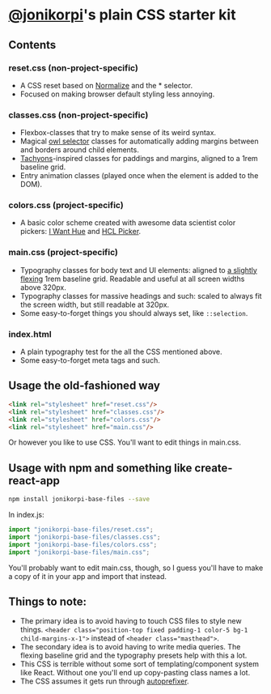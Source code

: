 # [@jonikorpi](https://www.twitter.com/jonikorpi)'s plain CSS starter kit

## Contents

### reset.css (non-project-specific)
- A CSS reset based on [Normalize](https://necolas.github.io/normalize.css/) and the * selector.
- Focused on making browser default styling less annoying.

### classes.css (non-project-specific)
- Flexbox-classes that try to make sense of its weird syntax.
- Magical [owl selector](http://alistapart.com/article/axiomatic-css-and-lobotomized-owls) classes for automatically adding margins between and borders around child elements.
- [Tachyons](http://tachyons.io/)-inspired classes for paddings and margins, aligned to a 1rem baseline grid.
- Entry animation classes (played once when the element is added to the DOM).

### colors.css (project-specific)
- A basic color scheme created with awesome data scientist color pickers: [I Want Hue](http://tools.medialab.sciences-po.fr/iwanthue/) and [HCL Picker](http://tristen.ca/hcl-picker/).

### main.css (project-specific)
- Typography classes for body text and UI elements: aligned to [a slightly flexing](http://codepen.io/CrocoDillon/pen/jgmwt?editors=0010) 1rem baseline grid. Readable and useful at all screen widths above 320px.
- Typography classes for massive headings and such: scaled to always fit the screen width, but still readable at 320px.
- Some easy-to-forget things you should always set, like `::selection`.

### index.html
- A plain typography test for the all the CSS mentioned above.
- Some easy-to-forget meta tags and such.

## Usage the old-fashioned way
```html
<link rel="stylesheet" href="reset.css"/>
<link rel="stylesheet" href="classes.css"/>
<link rel="stylesheet" href="colors.css"/>
<link rel="stylesheet" href="main.css"/>
```

Or however you like to use CSS. You'll want to edit things in main.css.

## Usage with npm and something like create-react-app
```zsh
npm install jonikorpi-base-files --save
```

In index.js:
```js
import "jonikorpi-base-files/reset.css";
import "jonikorpi-base-files/classes.css";
import "jonikorpi-base-files/colors.css";
import "jonikorpi-base-files/main.css";
```

You'll probably want to edit main.css, though, so I guess you'll have to make a copy of it in your app and import that instead.

## Things to note:
- The primary idea is to avoid having to touch CSS files to style new things. `<header class="position-top fixed padding-1 color-5 bg-1 child-margins-x-1">` instead of `<header class="masthead">`.
- The secondary idea is to avoid having to write media queries. The flexing baseline grid and the typography presets help with this a lot.
- This CSS is terrible without some sort of templating/component system like React. Without one you'll end up copy-pasting class names a lot.
- The CSS assumes it gets run through [autoprefixer](https://github.com/postcss/autoprefixer).
